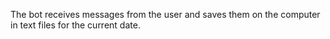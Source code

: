 The bot receives messages from the user and saves them on the computer in text files for the current date.
